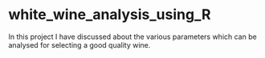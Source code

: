# white_wine_analysis_using_R
In this project I have discussed about the various parameters which can be analysed for selecting a good quality wine.
